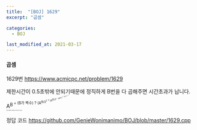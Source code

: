 ```yaml
---
title:  "[BOJ] 1629"
excerpt: "곱셈"

categories:
  - BOJ

last_modified_at: 2021-03-17
---
```


#### 곱셈

1629번 <https://www.acmicpc.net/problem/1629>

제한시간이 0.5초밖에 안되기때문에 정직하게 B번을 다 곱해주면 시간초과가 납니다.<br>
A<sup>B<sup> = (B가 짝수) ? (A<sup>B/2<sup>) * (A<sup>B/2<sup>) : (A<sup>B/2<sup>) * (A<sup>B/2<sup>) * A;<br>
임을 이용해서 분할정복으로 풀어주면 됩니다.

정답 코드 <https://github.com/GenieWonimanimo/BOJ/blob/master/1629.cpp>